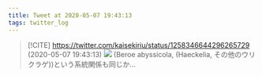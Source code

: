 ```yaml
---
title: Tweet at 2020-05-07 19:43:13
tags: twitter_log
---
```


> [!CITE] https://twitter.com/kaisekiriu/status/1258346644296265729 (2020-05-07 19:43:13)
> ![](https://twitter.com/kaisekiriu/status/1258346644296265729)
> (Beroe abyssicola, (Haeckelia, その他のウリクラゲ))という系統関係も同じか…

